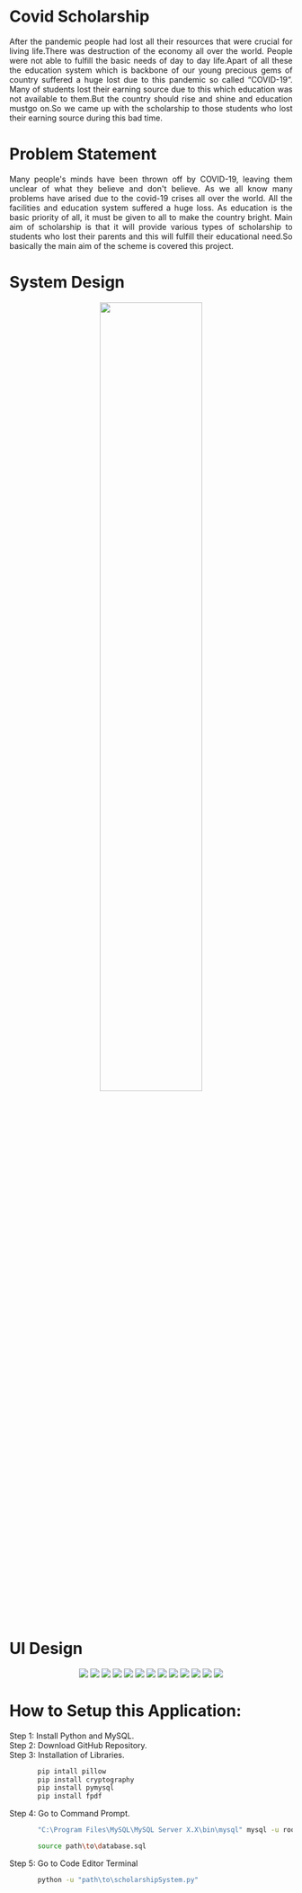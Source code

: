 # Covid Scholarship
<div align="justify">
After the pandemic people had lost all their resources that were crucial for living life.There was destruction of the economy all over the world. 
People were not able to fulfill the basic needs of day to day life.Apart of all these the education system which is backbone of our young precious
gems of country suffered a huge lost due to this pandemic so called “COVID-19”. Many of students lost their earning source due to this which education
was not available to them.But the country should rise and shine and education mustgo on.So we came up with the scholarship to those students who lost
their earning source during this bad time.</div>

# Problem Statement
<div align="justify">
Many people's minds have been thrown off by COVID-19, leaving them unclear of
what they believe and don't believe. As we all know many problems have arised due
to the covid-19 crises all over the world. All the facilities and education system
suffered a huge loss. As education is the basic priority of all, it must be given to all
to make the country bright. Main aim of scholarship is that it will provide various
types of scholarship to students who lost their parents and this will fulfill their
educational need.So basically the main aim of the scheme is covered this project.
</div>

# System Design
<p align="center">
 <img src="https://github.com/user-attachments/assets/9efd1025-6a92-4ef7-8143-35a7daf86e15" width="60%">
</p>

# UI Design
<p align="center">
<img src="https://github.com/user-attachments/assets/c61b5dbe-d7a0-4ad3-ab6a-d8fcbb89f561">
<img src="https://github.com/user-attachments/assets/5f224e35-e56a-45db-9a32-6c6d86f52a81">
<img src="https://github.com/user-attachments/assets/129e2c24-42f9-4899-9309-c205b8fc4633">
<img src="https://github.com/user-attachments/assets/e5805788-bb58-46f3-a553-cc8c53e51690">
<img src="https://github.com/user-attachments/assets/b78a0092-ed88-4574-bbac-e8b3447e3ef9">
<img src="https://github.com/user-attachments/assets/57ffa2c6-cf6b-420b-8d31-54f8f5132117">
<img src="https://github.com/user-attachments/assets/e4e66ab9-fbca-4464-be46-7b59a127f9a3">
<img src="https://github.com/user-attachments/assets/14508d68-85fc-44d0-958c-a12d5d3207d9">
<img src="https://github.com/user-attachments/assets/4b1fc6a9-d2c8-46b5-b7fa-e685e5c6cb38">
<img src="https://github.com/user-attachments/assets/0c1e3eaf-b3fb-43f3-b937-61a85e7e4226">
<img src="https://github.com/user-attachments/assets/9f8a5385-e850-47a3-a387-4119b17ecd88">
<img src="https://github.com/user-attachments/assets/5d89914a-97c6-4dde-b0f3-ad0d79a85794">
<img src="https://github.com/user-attachments/assets/2ff01738-4247-4a6e-b905-516098ecbbb9">
</p>

# How to Setup this Application:
Step 1: Install Python and MySQL.<br>
Step 2: Download GitHub Repository.<br>
Step 3: Installation of Libraries.<br>
```python
       pip intall pillow
       pip install cryptography
       pip install pymysql
       pip install fpdf
```
Step 4: Go to Command Prompt.<br>
```bash
       "C:\Program Files\MySQL\MySQL Server X.X\bin\mysql" mysql -u root -p
```
```bash
       source path\to\database.sql
```
Step 5: Go to Code Editor Terminal
```bash
       python -u "path\to\scholarshipSystem.py"
```


       
